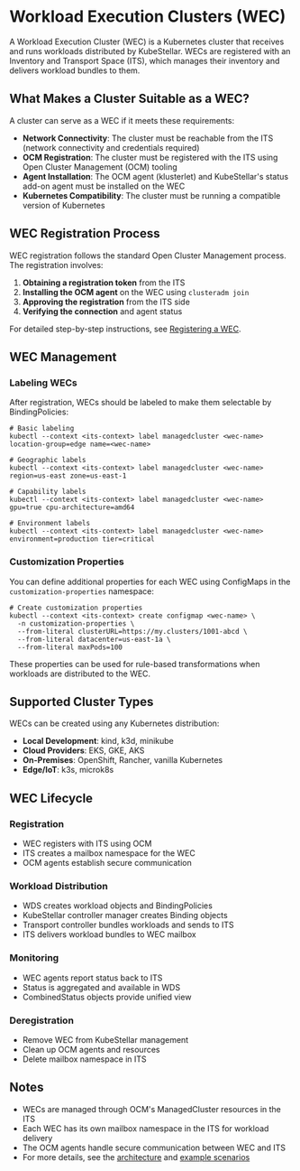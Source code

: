 # Workload Execution Clusters (WEC)

A Workload Execution Cluster (WEC) is a Kubernetes cluster that receives and runs workloads distributed by KubeStellar. WECs are registered with an Inventory and Transport Space (ITS), which manages their inventory and delivers workload bundles to them.

## What Makes a Cluster Suitable as a WEC?

A cluster can serve as a WEC if it meets these requirements:

- **Network Connectivity**: The cluster must be reachable from the ITS (network connectivity and credentials required)
- **OCM Registration**: The cluster must be registered with the ITS using Open Cluster Management (OCM) tooling
- **Agent Installation**: The OCM agent (klusterlet) and KubeStellar's status add-on agent must be installed on the WEC
- **Kubernetes Compatibility**: The cluster must be running a compatible version of Kubernetes

## WEC Registration Process

WEC registration follows the standard Open Cluster Management process. The registration involves:

1. **Obtaining a registration token** from the ITS
2. **Installing the OCM agent** on the WEC using `clusteradm join`
3. **Approving the registration** from the ITS side
4. **Verifying the connection** and agent status

For detailed step-by-step instructions, see [Registering a WEC](wec-registration.md).

## WEC Management

### Labeling WECs

After registration, WECs should be labeled to make them selectable by BindingPolicies:

```shell
# Basic labeling
kubectl --context <its-context> label managedcluster <wec-name> location-group=edge name=<wec-name>

# Geographic labels
kubectl --context <its-context> label managedcluster <wec-name> region=us-east zone=us-east-1

# Capability labels
kubectl --context <its-context> label managedcluster <wec-name> gpu=true cpu-architecture=amd64

# Environment labels
kubectl --context <its-context> label managedcluster <wec-name> environment=production tier=critical
```

### Customization Properties

You can define additional properties for each WEC using ConfigMaps in the `customization-properties` namespace:

```shell
# Create customization properties
kubectl --context <its-context> create configmap <wec-name> \
  -n customization-properties \
  --from-literal clusterURL=https://my.clusters/1001-abcd \
  --from-literal datacenter=us-east-1a \
  --from-literal maxPods=100
```

These properties can be used for rule-based transformations when workloads are distributed to the WEC.

## Supported Cluster Types

WECs can be created using any Kubernetes distribution:

- **Local Development**: kind, k3d, minikube
- **Cloud Providers**: EKS, GKE, AKS
- **On-Premises**: OpenShift, Rancher, vanilla Kubernetes
- **Edge/IoT**: k3s, microk8s

## WEC Lifecycle

### Registration
- WEC registers with ITS using OCM
- ITS creates a mailbox namespace for the WEC
- OCM agents establish secure communication

### Workload Distribution
- WDS creates workload objects and BindingPolicies
- KubeStellar controller manager creates Binding objects
- Transport controller bundles workloads and sends to ITS
- ITS delivers workload bundles to WEC mailbox

### Monitoring
- WEC agents report status back to ITS
- Status is aggregated and available in WDS
- CombinedStatus objects provide unified view

### Deregistration
- Remove WEC from KubeStellar management
- Clean up OCM agents and resources
- Delete mailbox namespace in ITS

## Notes
- WECs are managed through OCM's ManagedCluster resources in the ITS
- Each WEC has its own mailbox namespace in the ITS for workload delivery
- The OCM agents handle secure communication between WEC and ITS
- For more details, see the [architecture](architecture.md) and [example scenarios](example-scenarios.md)
